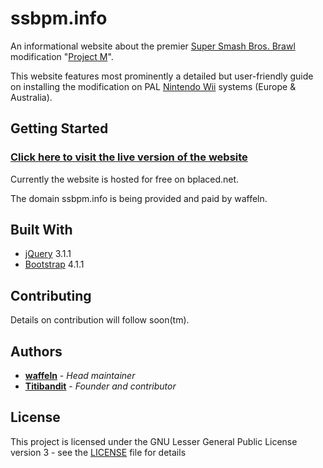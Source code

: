 # ssbpm.info

An informational website about the premier [Super Smash Bros. Brawl](https://en.wikipedia.org/wiki/Super_Smash_Bros._Brawl) modification "[Project M](https://www.ssbwiki.com/Project_M)".

This website features most prominently a detailed but user-friendly guide on installing the modification on PAL [Nintendo Wii](https://en.wikipedia.org/wiki/Wii) systems (Europe & Australia).

## Getting Started

### [Click here to visit the live version of the website](http://ssbpm.info)

Currently the website is hosted for free on bplaced.net.

The domain ssbpm.info is being provided and paid by waffeln.

## Built With

* [jQuery](https://github.com/jquery/jquery) 3.1.1
* [Bootstrap](https://github.com/twbs/bootstrap) 4.1.1

## Contributing

Details on contribution will follow soon(tm).

## Authors

* **[waffeln](https://twitter.com/wffln)** - *Head maintainer*
* **[Titibandit](https://twitter.com/TheTitibandit)** - *Founder and contributor*

## License

This project is licensed under the GNU Lesser General Public License version 3 - see the [LICENSE](LICENSE) file for details

